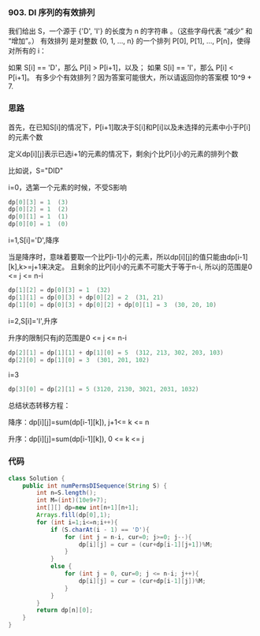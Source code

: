 ### 903. DI 序列的有效排列

我们给出 S，一个源于 {'D', 'I'} 的长度为 n 的字符串 。（这些字母代表 “减少” 和 “增加”。）
有效排列 是对整数 {0, 1, ..., n} 的一个排列 P[0], P[1], ..., P[n]，使得对所有的 i：

如果 S[i] == 'D'，那么 P[i] > P[i+1]，以及；
如果 S[i] == 'I'，那么 P[i] < P[i+1]。
有多少个有效排列？因为答案可能很大，所以请返回你的答案模 10^9 + 7.


### 思路

首先，在已知S[i]的情况下，P[i+1]取决于S[i]和P[i]以及未选择的元素中小于P[i]的元素个数

定义dp[i][j]表示已选i+1的元素的情况下，剩余j个比P[i]小的元素的排列个数

比如说，S="DID"

i=0，选第一个元素的时候，不受S影响
```java
dp[0][3] = 1  (3)
dp[0][2] = 1  (2)
dp[0][1] = 1  (1)
dp[0][0] = 1  (0)
```

i=1,S[i]='D',降序

当是降序时，意味着要取一个比P[i-1]小的元素，所以dp[i][j]的值只能由dp[i-1][k],k>=j+1来决定。
且剩余的比P[i]小的元素不可能大于等于n-i,
所以j的范围是0 <= j <= n-i
```java
dp[1][2] = dp[0][3] = 1  (32)
dp[1][1] = dp[0][3] + dp[0][2] = 2  (31, 21)
dp[1][0] = dp[0][3] + dp[0][2] + dp[0][1] = 3  (30, 20, 10)
```

i=2,S[i]='I',升序

升序的限制只有j的范围是0 <= j <= n-i

```java
dp[2][1] = dp[1][1] + dp[1][0] = 5  (312, 213, 302, 203, 103)
dp[2][0] = dp[1][0] = 3  (301, 201, 102)
```
i=3

```java
dp[3][0] = dp[2][1] = 5 (3120, 2130, 3021, 2031, 1032)
```

总结状态转移方程：

降序：dp[i][j]=sum(dp[i-1][k]), j+1<= k <= n

升序：dp[i][j]=sum(dp[i-1][k]), 0 <= k <= j

### 代码

```java
class Solution {
    public int numPermsDISequence(String S) {
        int n=S.length();
        int M=(int)(10e9+7);
        int[][] dp=new int[n+1][n+1];
        Arrays.fill(dp[0],1);
        for (int i=1;i<=n;i++){
            if (S.charAt(i - 1) == 'D'){
                for (int j = n-i, cur=0; j>=0; j--){
                    dp[i][j] = cur = (cur+dp[i-1][j+1])%M;
                }
            }
            else {
                for (int j = 0, cur=0; j <= n-i; j++){
                    dp[i][j] = cur = (cur+dp[i-1][j])%M;
                }
            }
        }
        return dp[n][0];
    }
}
```